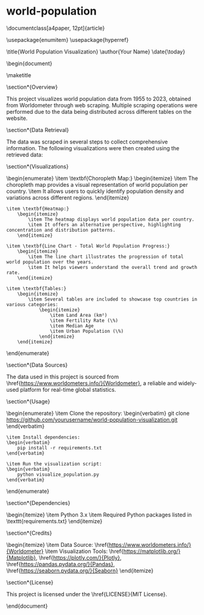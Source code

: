 # world-population

\documentclass[a4paper, 12pt]{article}

\usepackage{enumitem}
\usepackage{hyperref}

\title{World Population Visualization}
\author{Your Name}
\date{\today}

\begin{document}

\maketitle

\section*{Overview}

This project visualizes world population data from 1955 to 2023, obtained from Worldometer through web scraping. Multiple scraping operations were performed due to the data being distributed across different tables on the website.

\section*{Data Retrieval}

The data was scraped in several steps to collect comprehensive information. The following visualizations were then created using the retrieved data:

\section*{Visualizations}

\begin{enumerate}
    \item \textbf{Choropleth Map:}
        \begin{itemize}
            \item The choropleth map provides a visual representation of world population per country.
            \item It allows users to quickly identify population density and variations across different regions.
        \end{itemize}
    
    \item \textbf{Heatmap:}
        \begin{itemize}
            \item The heatmap displays world population data per country.
            \item It offers an alternative perspective, highlighting concentration and distribution patterns.
        \end{itemize}
    
    \item \textbf{Line Chart - Total World Population Progress:}
        \begin{itemize}
            \item The line chart illustrates the progression of total world population over the years.
            \item It helps viewers understand the overall trend and growth rate.
        \end{itemize}
    
    \item \textbf{Tables:}
        \begin{itemize}
            \item Several tables are included to showcase top countries in various categories:
                \begin{itemize}
                    \item Land Area (km²)
                    \item Fertility Rate (\%)
                    \item Median Age
                    \item Urban Population (\%)
                \end{itemize}
        \end{itemize}
\end{enumerate}

\section*{Data Sources}

The data used in this project is sourced from \href{https://www.worldometers.info/}{Worldometer}, a reliable and widely-used platform for real-time global statistics.

\section*{Usage}

\begin{enumerate}
    \item Clone the repository:
    \begin{verbatim}
        git clone https://github.com/yourusername/world-population-visualization.git
    \end{verbatim}
    
    \item Install dependencies:
    \begin{verbatim}
        pip install -r requirements.txt
    \end{verbatim}
    
    \item Run the visualization script:
    \begin{verbatim}
        python visualize_population.py
    \end{verbatim}
\end{enumerate}

\section*{Dependencies}

\begin{itemize}
    \item Python 3.x
    \item Required Python packages listed in \texttt{requirements.txt}
\end{itemize}

\section*{Credits}

\begin{itemize}
    \item Data Source: \href{https://www.worldometers.info/}{Worldometer}
    \item Visualization Tools: \href{https://matplotlib.org/}{Matplotlib}, \href{https://plotly.com/}{Plotly}, \href{https://pandas.pydata.org/}{Pandas}, \href{https://seaborn.pydata.org/}{Seaborn}
\end{itemize}

\section*{License}

This project is licensed under the \href{LICENSE}{MIT License}.

\end{document}
